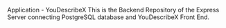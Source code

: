 Application - YouDescribeX
This is the Backend Repository of the Express Server connecting PostgreSQL database and YouDescribeX Front End.